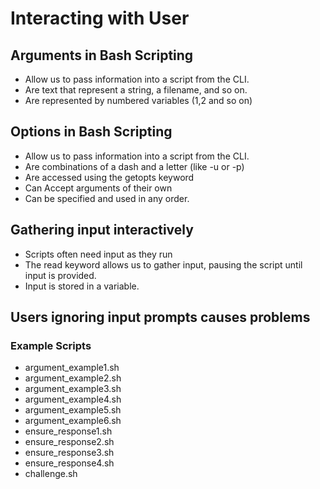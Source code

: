 # Interacting with User  

## Arguments in Bash Scripting  

* Allow us to pass information into a script from the CLI.  
* Are text that represent a string, a filename, and so on.  
* Are represented by numbered variables ($1,$2 and so on)  

## Options in Bash Scripting

* Allow us to pass information into a script from the CLI.
* Are combinations of a dash and a letter (like -u or -p)
* Are accessed using the getopts keyword
* Can Accept arguments of their own
* Can be specified and used in any order.

## Gathering input interactively  

* Scripts often need input as they run
* The read keyword allows us to gather input, pausing the script until input is provided.  
* Input is stored in a variable.  

## Users ignoring input prompts causes problems  

### Example Scripts
<!-- chap4_bash_example -->
* argument_example1.sh  
* argument_example2.sh
* argument_example3.sh
* argument_example4.sh
* argument_example5.sh
* argument_example6.sh
* ensure_response1.sh
* ensure_response2.sh
* ensure_response3.sh
* ensure_response4.sh  
* challenge.sh  
